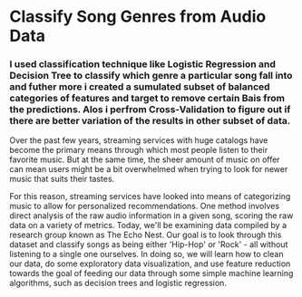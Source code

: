 <h1>Classify Song Genres from Audio Data</h1>
<h3>I used classification technique like <strong>Logistic Regression</strong> and <strong>Decision Tree</strong> to classify which genre a particular song fall into and futher more i created a sumulated subset of balanced categories of features and target to remove certain <strong>Bais</strong> from the predictions. Alos i perfrom <strong>Cross-Validation</strong> to figure out if there are better variation of the results in other subset of data.</h3>
<p>Over the past few years, streaming services with huge catalogs have become the primary means through which most people listen to their favorite music. But at the same time, the sheer amount of music on offer can mean users might be a bit overwhelmed when trying to look for newer music that suits their tastes.

For this reason, streaming services have looked into means of categorizing music to allow for personalized recommendations. One method involves direct analysis of the raw audio information in a given song, scoring the raw data on a variety of metrics. Today, we'll be examining data compiled by a research group known as The Echo Nest. Our goal is to look through this dataset and classify songs as being either 'Hip-Hop' or 'Rock' - all without listening to a single one ourselves. In doing so, we will learn how to clean our data, do some exploratory data visualization, and use feature reduction towards the goal of feeding our data through some simple machine learning algorithms, such as decision trees and logistic regression.</p>

